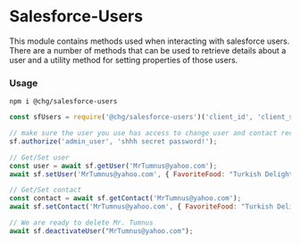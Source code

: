 # Salesforce-Users

This module contains methods used when interacting with salesforce users. There are a number of methods that can be used to retrieve details about a user and a utility method for setting properties of those users.

### Usage

`npm i @chg/salesforce-users`

```javascript
const sfUsers = require('@chg/salesforce-users')('client_id', 'client_secret', 'dev');

// make sure the user you use has access to change user and contact records in salesforce
sf.authorize('admin_user', 'shhh secret password!'); 

// Get/Set user
const user = await sf.getUser('MrTumnus@yahoo.com');
await sf.setUser('MrTumnus@yahoo.com', { FavoriteFood: "Turkish Delight" });

// Get/Set contact
const contact = await sf.getContact('MrTumnus@yahoo.com');
await sf.setContact('MrTumnus@yahoo.com', { FavoriteFood: "Turkish Delight" });

// We are ready to delete Mr. Tumnus
await sf.deactivateUser("MrTumnus@yahoo.com");
```

